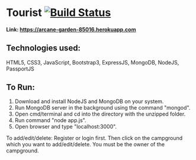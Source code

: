 # Tourist [![Build Status](https://travis-ci.org/ShubhamRJ/Tourist.svg?branch=master)](https://travis-ci.org/ShubhamRJ/Tourist)
#### Link: https://arcane-garden-85016.herokuapp.com

## Technologies used:
HTML5, CSS3, JavaScript, Bootstrap3, ExpressJS, MongoDB, NodeJS, PassportJS

## To Run:
1. Download and install NodeJS and MongoDB on your system.
2. Run MongoDB server in the background using the command "mongod".
3. Open cmd/terminal and cd into the directory with the unzipped folder.
4. Run command "node app.js".
5. Open browser and type "localhost:3000".

To add/edit/delete: Register or login first. Then click on the campground which you want to add/edit/delete. You must be the owner of the campground.

